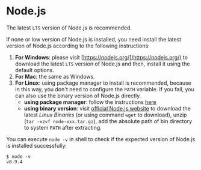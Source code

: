 # Node.js

The latest `LTS` version of Node.js is recommended.

If none or low version of Node.js is installed, you need install the latest version of Node.js according to the following instructions:

1. **For Windows**: please visit [https://nodejs.org/](https://nodejs.org/) to download the latest `LTS` version of Node.js and then, install it using the default options.
2. **For Mac**: the same as Windows.
3. **For Linux**: using package manager to install is recommended, because in this way, you don't need to configure the `PATH` variable. If you fail, you can also use the binary version of Node.js directly.
   * **using package manager**: follow the instructions [here](https://nodejs.org/en/download/package-manager/)
   * **using binary version**: visit [official Node.js website](https://nodejs.org/en/download/) to download the latest _Linux Binaries_ \(or using command `wget` to download\), unzip \(`tar -xzvf node-xxx.tar.gz`\), add the absolute path of bin directory to system `PATH` after extracting.

You can execute `node -v` in shell to check if the expected version of Node.js is installed successfully:

```text
$ node -v
v8.9.4
```

